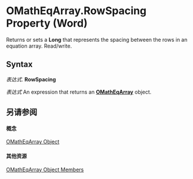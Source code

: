 
# OMathEqArray.RowSpacing Property (Word)

Returns or sets a  **Long** that represents the spacing between the rows in an equation array. Read/write.


## Syntax

 _表达式_. **RowSpacing**

 _表达式_ An expression that returns an **[OMathEqArray](9d3516fd-7f08-eacc-71e3-c27e6e373857.md)** object.


## 另请参阅


#### 概念


[OMathEqArray Object](9d3516fd-7f08-eacc-71e3-c27e6e373857.md)
#### 其他资源


[OMathEqArray Object Members](http://msdn.microsoft.com/library/6ef90bd8-5f27-5efc-25de-5b5667ccc251%28Office.15%29.aspx)